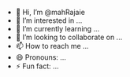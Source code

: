 - 👋 Hi, I’m @mahRajaie
- 👀 I’m interested in ...
- 🌱 I’m currently learning ...
- 💞️ I’m looking to collaborate on ...
- 📫 How to reach me ...
- 😄 Pronouns: ...
- ⚡ Fun fact: ...

<!---
mahRajaie/mahRajaie is a ✨ special ✨ repository because its `README.md` (this file) appears on your GitHub profile.
You can click the Preview link to take a look at your changes.
--->
